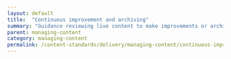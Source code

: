 ```yaml
---
layout: default
title:  "Continuous improvement and archiving"
summary: "Guidance reviewing live content to make improvements or archive. "
parent: managing-content
category: managing-content
permalink: /content-standards/delivery/managing-content/continuous-improvement-archiving/
---
```

